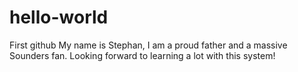 # hello-world
First github
My name is Stephan, I am a proud father and a massive Sounders fan. Looking forward to learning a lot with this system!

